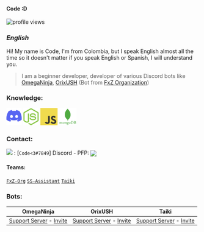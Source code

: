 #### Code :D 
![profile views](https://komarev.com/ghpvc/?username=Code126)

### ***English***
Hi! My name is Code, I'm from Colombia, but I speak English almost all the time so it doesn't matter if you speak English or Spanish, I will understand you.
> I am a beginner developer, developer of various Discord bots like [OmegaNinja](https://discord.com/api/oauth2/authorize?client_id=725772192159105752&permissions=8&scope=bot), [OrixUSH](https://fxz-org.com/orix-mejor-bot-discord/) (Bot from [FxZ Organization](https://fxz-org.com/))


### Knowledge:

[<img src="./assets/DLogo.png" alt="DISCORD-LOGO" height="45" wight="45" />](https://discord.com/)
[<img src="./assets/NodeJS.png" alt="NODEJS-LOGO" height="45" wight="45" />](https://nodejs.org/)
[<img src="./assets/JavaScript.jpg" alt="JS-LOGO" height="45" wight="45" />](https://www.javascript.com/)
[<img src="./assets/MongoDB.png" alt="MONGODB-LOGO" height="45" wight="45" />](https://www.mongodb.com/)

### Contact:
<img src="https://raw.githubusercontent.com/vladfrangu/vladfrangu/master/assets/logo-discord.png"> : [`Code<3#7849`] Discord - PFP: <img src="https://images-ext-2.discordapp.net/external/6M5U6wYEW8w8Ln0JuzF7vmTyb3XTcIwfr0pz99bcdiA/%3Fsize%3D256/https/cdn.discordapp.com/avatars/841309669792153641/41497c80ccd497d7495764f4c43c2c57.png" align="center" height="60" wight="60">
<!--------------- Teams ----------------->
#### Teams:
[`FxZ-Org`](https://github.com/OrganizacionFxZ)
[`SS-Assistant`](https://github.com/SS-Assistant)
[`Taiki`](https://github.com/Taiki-Bot)
### Bots:
OmegaNinja | OrixUSH   |Taiki
-----------|-----------|-----------
[Support Server](https://discord.com/invite/uQxTeFV) - [Invite](https://discord.com/api/oauth2/authorize?client_id=725772192159105752&permissions=8&scope=bot)|[Support Server](https://discord.gg/dk93wzehF9) - [Invite](https://fxz-org.com/orix-mejor-bot-discord/) | [Support Server](https://discord.gg/taiki) - [Invite](https://discord.com/oauth2/authorize?client_id=860344927849152513&permissions=8&scope=bot)

